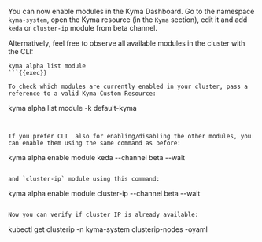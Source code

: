 You can now enable modules in the Kyma Dashboard. Go to the namespace `kyma-system`, open the Kyma resource (in the `Kyma` section), edit it and add `keda` or `cluster-ip` module from beta channel. 

Alternatively, feel free to observe all available modules in the cluster with the CLI:
```
kyma alpha list module
```{{exec}}

To check which modules are currently enabled in your cluster, pass a reference to a valid Kyma Custom Resource:

```
kyma alpha list module -k default-kyma
```{{exec}}


If you prefer CLI  also for enabling/disabling the other modules, you can enable them using the same command as before:
```
kyma alpha enable module keda --channel beta --wait
```{{exec}}

and `cluster-ip` module using this command:
```
kyma alpha enable module cluster-ip --channel beta --wait
```{{exec}}

Now you can verify if cluster IP is already available:
```
kubectl get clusterip -n kyma-system clusterip-nodes -oyaml
```{{exec}}
